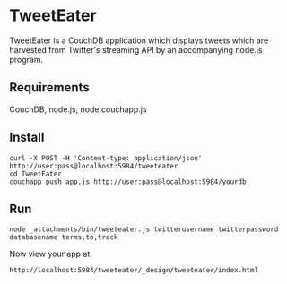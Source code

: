 # TweetEater

TweetEater is a CouchDB application which displays tweets which are harvested from Twitter's streaming API by an accompanying node.js program.

## Requirements

CouchDB, node.js, node.couchapp.js

## Install

<pre><code>curl -X POST -H 'Content-type: application/json' http://user:pass@localhost:5984/tweeteater
cd TweetEater
couchapp push app.js http://user:pass@localhost:5984/yourdb
</code></pre>

## Run

<pre><code>node _attachments/bin/tweeteater.js twitterusername twitterpassword databasename terms,to,track</code></pre>

Now view your app at

<pre><code>http://localhost:5984/tweeteater/_design/tweeteater/index.html</code></pre>